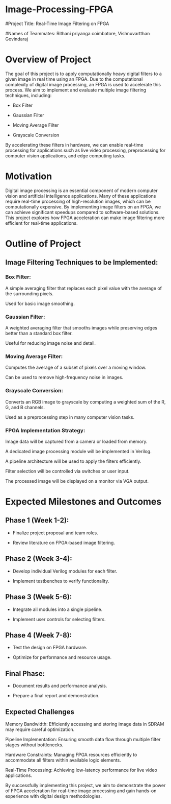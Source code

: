 # Image-Processing-FPGA
#Project Title: Real-Time Image Filtering on FPGA

#Names of Teammates: Rithani priyanga coimbatore, Vishnuvartthan Govindaraj  

# Overview of Project

The goal of this project is to apply computationally heavy digital filters to a given image in real time using an FPGA. Due to the computational complexity of digital image processing, an FPGA is used to accelerate this process. We aim to implement and evaluate multiple image filtering techniques, including:

- Box Filter

- Gaussian Filter

- Moving Average Filter

- Grayscale Conversion

By accelerating these filters in hardware, we can enable real-time processing for applications such as live video processing, preprocessing for computer vision applications, and edge computing tasks.

# Motivation

Digital image processing is an essential component of modern computer vision and artificial intelligence applications. Many of these applications require real-time processing of high-resolution images, which can be computationally expensive. By implementing image filters on an FPGA, we can achieve significant speedups compared to software-based solutions. This project explores how FPGA acceleration can make image filtering more efficient for real-time applications.

# Outline of Project

## Image Filtering Techniques to be Implemented:

### Box Filter:

A simple averaging filter that replaces each pixel value with the average of the surrounding pixels.

Used for basic image smoothing.

### Gaussian Filter:

A weighted averaging filter that smooths images while preserving edges better than a standard box filter.

Useful for reducing image noise and detail.

### Moving Average Filter:

Computes the average of a subset of pixels over a moving window.

Can be used to remove high-frequency noise in images.

### Grayscale Conversion:

Converts an RGB image to grayscale by computing a weighted sum of the R, G, and B channels.

Used as a preprocessing step in many computer vision tasks.

### FPGA Implementation Strategy:

Image data will be captured from a camera or loaded from memory.

A dedicated image processing module will be implemented in Verilog.

A pipeline architecture will be used to apply the filters efficiently.

Filter selection will be controlled via switches or user input.

The processed image will be displayed on a monitor via VGA output.


# Expected Milestones and Outcomes

## Phase 1 (Week 1-2):

- Finalize project proposal and team roles.

- Review literature on FPGA-based image filtering.

## Phase 2 (Week 3-4):

- Develop individual Verilog modules for each filter.

- Implement testbenches to verify functionality.

## Phase 3 (Week 5-6):

- Integrate all modules into a single pipeline.

- Implement user controls for selecting filters.

## Phase 4 (Week 7-8):

- Test the design on FPGA hardware.

- Optimize for performance and resource usage.

## Final Phase:

- Document results and performance analysis.

- Prepare a final report and demonstration.

## Expected Challenges

Memory Bandwidth: Efficiently accessing and storing image data in SDRAM may require careful optimization.

Pipeline Implementation: Ensuring smooth data flow through multiple filter stages without bottlenecks.

Hardware Constraints: Managing FPGA resources efficiently to accommodate all filters within available logic elements.

Real-Time Processing: Achieving low-latency performance for live video applications.

By successfully implementing this project, we aim to demonstrate the power of FPGA acceleration for real-time image processing and gain hands-on experience with digital design methodologies.
